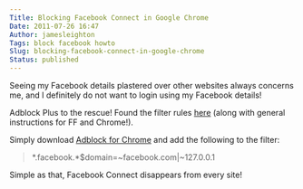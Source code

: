 ```yaml
---
Title: Blocking Facebook Connect in Google Chrome
Date: 2011-07-26 16:47
Author: jamesleighton
Tags: block facebook howto
Slug: blocking-facebook-connect-in-google-chrome
Status: published
---
```


Seeing my Facebook details plastered over other websites always concerns me, and I definitely do not want to login using my Facebook details!

Adblock Plus to the rescue! Found the filter rules [here](http://www.dhcollier.com/2010/05/disabling-facebook-connect-on-non.html) (along with general instructions for FF and Chrome!).

Simply download [Adblock for Chrome](https://chrome.google.com/webstore/detail/cfhdojbkjhnklbpkdaibdccddilifddb) and add the following to the filter:

> \*.facebook.\*\$domain=\~facebook.com|\~127.0.0.1

Simple as that, Facebook Connect disappears from every site!
